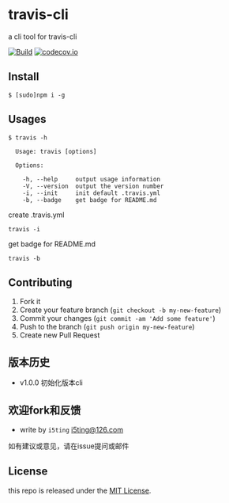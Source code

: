 # travis-cli

a cli tool for travis-cli 

[![Build](https://travis-ci.org/i5ting/travis-cli.svg?branch=master)](https://travis-ci.org/i5ting/travis-cli)
[![codecov.io](https://codecov.io/github/i5ting/travis-cli/coverage.svg?branch=master)](https://codecov.io/github/i5ting/travis-cli?branch=master)

## Install

```
$ [sudo]npm i -g 
```

## Usages

```
$ travis -h

  Usage: travis [options]

  Options:

    -h, --help     output usage information
    -V, --version  output the version number
    -i, --init     init default .travis.yml
    -b, --badge    get badge for README.md
```

create .travis.yml

```
travis -i
```

get badge for README.md


```
travis -b
```

## Contributing

1. Fork it
2. Create your feature branch (`git checkout -b my-new-feature`)
3. Commit your changes (`git commit -am 'Add some feature'`)
4. Push to the branch (`git push origin my-new-feature`)
5. Create new Pull Request

## 版本历史

- v1.0.0 初始化版本cli

## 欢迎fork和反馈

- write by `i5ting` i5ting@126.com

如有建议或意见，请在issue提问或邮件

## License

this repo is released under the [MIT
License](http://www.opensource.org/licenses/MIT).
